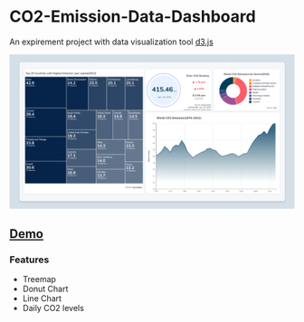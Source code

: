 # CO2-Emission-Data-Dashboard
An expirement project with data visualization tool [d3.js](https://github.com/d3/d3)

![CO2](screenshot.png)

## [Demo](https://losmarco.github.io/CO2-Emission-Data-Dashboard/)

### Features
- Treemap
- Donut Chart
- Line Chart
- Daily CO2 levels
